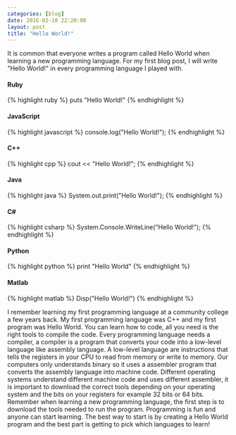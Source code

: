 ```yaml
---
categories: [blog]
date: 2016-02-10 22:20:00
layout: post
title: "Hello World!"
---
```


It is common that everyone writes a program called Hello World when learning a new programming language. For my first blog post, I will write "Hello World!" in every programming language I played with.

#### Ruby

{% highlight ruby %}
  puts "Hello World!"
{% endhighlight %}

#### JavaScript

{% highlight javascript %}
  console.log("Hello World!");
{% endhighlight %}

#### C++

{% highlight cpp %}
  cout << "Hello World!";
{% endhighlight %}

#### Java

{% highlight java %}
  System.out.print("Hello World!");
{% endhighlight %}

<h4>C#</h4>

{% highlight csharp %}
  System.Console.WriteLine("Hello World!");
{% endhighlight %}

#### Python

{% highlight python %}
  print "Hello World"
{% endhighlight %}

#### Matlab

{% highlight matlab %}
  Disp("Hello World!")
{% endhighlight %}

I remember learning my first programming language at a community college a few years back. My first programming language was C++ and my first program was Hello World. You can learn how to code, all you need is the right tools to compile the code. Every programming language needs a compiler, a compiler is a program that converts your code into a low-level language like assembly language. A low-level language are instructions that tells the registers in your CPU to read from memory or write to memory. Our computers only understands binary so it uses a assembler program that converts the assembly language into machine code. Different operating systems understand different machine code and uses different assembler, it is important to download the correct tools depending on your operating system and the bits on your registers for example 32 bits or 64 bits. Remember when learning a new programming language, the first step is to download the tools needed to run the program. Programming is fun and anyone can start learning. The best way to start is by creating a Hello World program and the best part is getting to pick which languages to learn!